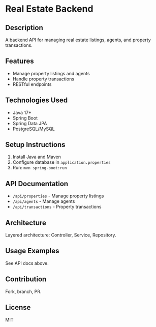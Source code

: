 # Real Estate Backend

## Description
A backend API for managing real estate listings, agents, and property transactions.

## Features
- Manage property listings and agents
- Handle property transactions
- RESTful endpoints

## Technologies Used
- Java 17+
- Spring Boot
- Spring Data JPA
- PostgreSQL/MySQL

## Setup Instructions
1. Install Java and Maven
2. Configure database in `application.properties`
3. Run: `mvn spring-boot:run`

## API Documentation
- `/api/properties` - Manage property listings
- `/api/agents` - Manage agents
- `/api/transactions` - Property transactions

## Architecture
Layered architecture: Controller, Service, Repository.

## Usage Examples
See API docs above.

## Contribution
Fork, branch, PR.

## License
MIT
